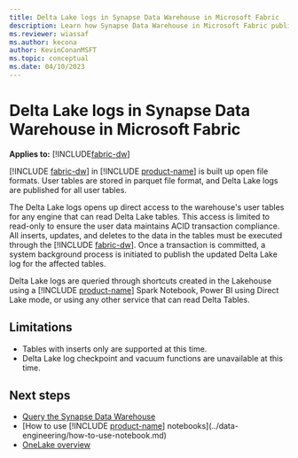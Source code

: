 ```yaml
---
title: Delta Lake logs in Synapse Data Warehouse in Microsoft Fabric
description: Learn how Synapse Data Warehouse in Microsoft Fabric publishes Delta Lake logs
ms.reviewer: wiassaf
ms.author: kecona
author: KevinConanMSFT
ms.topic: conceptual
ms.date: 04/10/2023
---
```


# Delta Lake logs in Synapse Data Warehouse in Microsoft Fabric 

**Applies to:** [!INCLUDE[fabric-dw](includes/applies-to-version/fabric-dw.md)]

[!INCLUDE [fabric-dw](includes/fabric-dw.md)] in [!INCLUDE [product-name](../includes/product-name.md)] is built up open file formats. User tables are stored in parquet file format, and Delta Lake logs are published for all user tables.  

The Delta Lake logs opens up direct access to the warehouse's user tables for any engine that can read Delta Lake tables. This access is limited to read-only to ensure the user data maintains ACID transaction compliance. All inserts, updates, and deletes to the data in the tables must be executed through the [!INCLUDE [fabric-dw](includes/fabric-dw.md)]. Once a transaction is committed, a system background process is initiated to publish the updated Delta Lake log for the affected tables.

Delta Lake logs are queried through shortcuts created in the Lakehouse using a [!INCLUDE [product-name](../includes/product-name.md)] Spark Notebook, Power BI using Direct Lake mode, or using any other service that can read Delta Tables. 

## Limitations

- Tables with inserts only are supported at this time.
- Delta Lake log checkpoint and vacuum functions are unavailable at this time.

## Next steps

- [Query the Synapse Data Warehouse](query-warehouse.md)
- [How to use [!INCLUDE [product-name](../includes/product-name.md)] notebooks](../data-engineering/how-to-use-notebook.md)
- [OneLake overview](../onelake/onelake-overview.md)